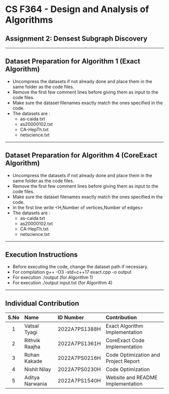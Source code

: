 # CS F364 - Design and Analysis of Algorithms

## Assignment 2: Densest Subgraph Discovery

---


## Dataset Preparation for Algorithm 1 (Exact Algorithm)

- Uncompress the datasets if not already done and place them in the same folder as the code files.
- Remove the first few comment lines before giving them as input to the code files.
- Make sure the dataset filenames exactly match the ones specified in the code.
- The datasets are :
  - as-caida.txt 
  - as20000102.txt 
  - CA-HepTh.txt 
  - netscience.txt 

---


## Dataset Preparation for Algorithm 4 (CoreExact Algorithm)

- Uncompress the datasets if not already done and place them in the same folder as the code files.
- Remove the first few comment lines before giving them as input to the code files.
- Make sure the dataset filenames exactly match the ones specified in the code.
- In the first line write <H,Number of vertices,Number of edges>
- The datasets are :
  - as-caida.txt 
  - as20000102.txt 
  - CA-HepTh.txt 
  - netscience.txt 

---

## Execution Instructions

- Before executing the code, change the dataset path if necessary.
- For compilation g++ -O3 -std=c++17 exact.cpp -o output
- For execution ./output (for Algorithm 1)
- For execution ./output input.txt (for Algorithm 4)

---

## Individual Contribution

| S.No | Name                           | ID Number        | Contribution                                |
|:----:|:-------------------------------|:-----------------|:--------------------------------------------|
| 1    | Vatsal Tyagi                   | 2022A7PS1388H    | Exact Algorithm Implementation              |
| 2    | Rithvik Raajha                 | 2022A7PS1361H    | CoreExact Code Implementation               |
| 3    | Rohan Kakade                   | 2022A7PS0216H    | Code Optimization and Project Report        |
| 4    | Nishit Nilay                   | 2022A7PS0230H    | Code Optimization                           |
| 5    | Aditya Narwania                | 2022A7PS1540H    | Website and README Implementation           |
